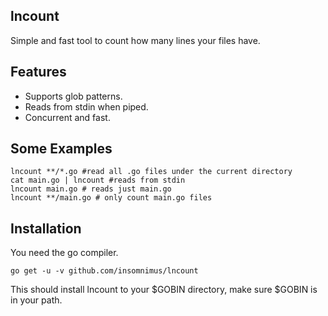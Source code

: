 lncount
--------

Simple and fast tool to count how many lines your files have.

Features
-------

-	Supports glob patterns.
-	Reads from stdin when piped.
-	Concurrent and fast.

Some Examples
-------

	lncount **/*.go #read all .go files under the current directory
	cat main.go | lncount #reads from stdin
	lncount main.go # reads just main.go
	lncount **/main.go # only count main.go files

Installation
--------

You need the go compiler.

	go get -u -v github.com/insomnimus/lncount

This should install lncount to your $GOBIN directory, make sure $GOBIN is in your path.
